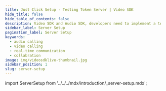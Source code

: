 ```yaml
---
title: Just Click Setup - Testing Token Server | Video SDK
hide_title: false
hide_table_of_contents: false
description: Video SDK and Audio SDK, developers need to implement a token server. This requires efforts on both the front-end and backend.
sidebar_label: Server Setup
pagination_label: Server Setup
keywords:
  - audio calling
  - video calling
  - real-time communication
  - collabration
image: img/videosdklive-thumbnail.jpg
sidebar_position: 1
slug: server-setup
---
```


import ServerSetup from '../../../mdx/introduction/_server-setup.mdx';

<ServerSetup />